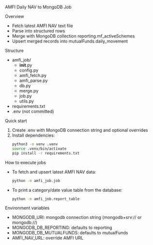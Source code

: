 AMFI Daily NAV to MongoDB Job

Overview
- Fetch latest AMFI NAV text file
- Parse into structured rows
- Merge with MongoDB collection reporting.mf_activeSchemes
- Upsert merged records into mutualFunds.daily_movement

Structure
- amfi_job/
  - __init__.py
  - config.py
  - amfi_fetch.py
  - amfi_parse.py
  - db.py
  - merge.py
  - job.py
  - utils.py
- requirements.txt
- .env (not committed)


Quick start
1) Create .env with MongoDB connection string and optional overrides
2) Install dependencies:
   ```bash
   python3 -m venv .venv
   source .venv/bin/activate
   pip install -r requirements.txt
   ```

How to execute jobs

- To fetch and upsert latest AMFI NAV data:
  ```bash
  python -m amfi_job.job
  ```

- To print a category/date value table from the database:
  ```bash
  python -m amfi_job.report_table
  ```


Environment variables
- MONGODB_URI: mongodb connection string (mongodb+srv:// or mongodb://)
- MONGODB_DB_REPORTING: defaults to reporting
- MONGODB_DB_MUTUALFUNDS: defaults to mutualFunds
- AMFI_NAV_URL: override AMFI URL

